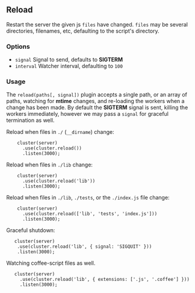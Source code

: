 ## Reload

  Restart the server the given js `files` have changed.
  `files` may be several directories, filenames, etc, defaulting
  to the script's directory.

### Options

  - `signal` Signal to send, defaults to __SIGTERM__
  - `interval` Watcher interval, defaulting to `100`

### Usage

 The `reload(paths[, signal])` plugin accepts a single path, or an array of paths, watching for __mtime__ changes, and re-loading the workers when a change has been made. By default the __SIGTERM__ signal is sent, killing the workers immediately, however we may pass a `signal` for graceful termination as well.

 Reload when files in `./` (`__dirname`) change:

        cluster(server)
          .use(cluster.reload())
          .listen(3000);

 Reload when files in `./lib` change:

        cluster(server)
          .use(cluster.reload('lib'))
          .listen(3000);

 Reload when files in `./lib`, `./tests`, or the `./index.js` file change:

        cluster(server)
          .use(cluster.reload(['lib', 'tests', 'index.js']))
          .listen(3000);

 Graceful shutdown:
 
       cluster(server)
        .use(cluster.reload('lib', { signal: 'SIGQUIT' }))
        .listen(3000);

 Watching coffee-script files as well.

       cluster(server)
         .use(cluster.reload('lib', { extensions: ['.js', '.coffee'] }))
         .listen(3000);
